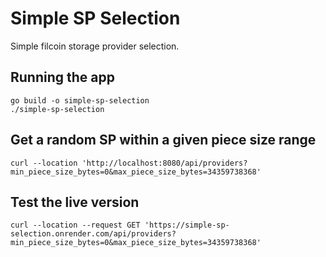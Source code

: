 # Simple SP Selection

Simple filcoin storage provider selection.

## Running the app
```
go build -o simple-sp-selection
./simple-sp-selection
```

## Get a random SP within a given piece size range
```
curl --location 'http://localhost:8080/api/providers?min_piece_size_bytes=0&max_piece_size_bytes=34359738368'
```

## Test the live version
```
curl --location --request GET 'https://simple-sp-selection.onrender.com/api/providers?min_piece_size_bytes=0&max_piece_size_bytes=34359738368'
```
